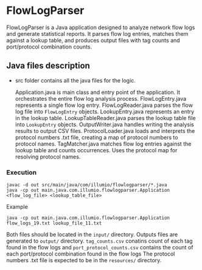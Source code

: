 # FlowLogParser

FlowLogParser is a Java application designed to analyze network flow logs and generate statistical reports. It parses flow log entries, matches them against a lookup table, and produces output files with tag counts and port/protocol combination counts.

## Java files description
- src folder contains all the java files for the logic.

    Application.java is main class and entry point of the application. It orchestrates the entire flow log analysis process.
    FlowLogEntry.java represents a single flow log entry.
    FlowLogReader.java parses the flow log file into `FlowLogEntry` objects.
    LookupEntry.java represents an entry in the lookup table.
    LookupTableReader.java parses the lookup table file into `LookupEntry` objects.
    OutputWriter.java handles writing the analysis results to output CSV files.
    ProtocolLoader.java loads and interprets the protocol numbers .txt file, creating a map of protocol numbers to protocol names.
    TagMatcher.java matches flow log entries against the lookup table and counts occurrences. Uses the protocol map for resolving protocol names.


### Execution

```
javac -d out src/main/java/com/illumio/flowlogparser/*.java
java -cp out main.java.com.illumio.flowlogparser.Application <flow_log_file> <lookup_table_file>
``` 
Example
```
java -cp out main.java.com.illumio.flowlogparser.Application flow_logs_19.txt lookup_file_11.txt
```
Both files should be located in the `input/` directory. 
Outputs files are generated to `output/` directory. `tag_counts.csv` conatins count of each tag found in the flow logs and `port_protocol_counts.csv` contains the count of each port/protocol combination found in the flow logs
The protocol numbers .txt file is expected to be in the `resources/` directory.

